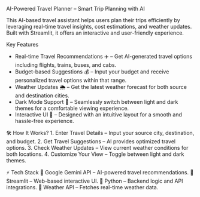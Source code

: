AI-Powered Travel Planner – Smart Trip Planning with AI

This AI-based travel assistant helps users plan their trips efficiently by leveraging real-time travel insights, cost estimations, and weather updates. Built with Streamlit, it offers an interactive and user-friendly experience.

Key Features
- Real-time Travel Recommendations ✈️ – Get AI-generated travel options including flights, trains, buses, and cabs.
- Budget-based Suggestions 💰 – Input your budget and receive personalized travel options within that range.
- Weather Updates 🌦️ – Get the latest weather forecast for both source and destination cities.
- Dark Mode Support 🌙 – Seamlessly switch between light and dark themes for a comfortable viewing experience.
- Interactive UI 🎨 – Designed with an intuitive layout for a smooth and hassle-free experience.

🛠️ How It Works?
1️. Enter Travel Details – Input your source city, destination, and budget.
2️. Get Travel Suggestions – AI provides optimized travel options.
3️. Check Weather Updates – View current weather conditions for both locations.
4️. Customize Your View – Toggle between light and dark themes.

⚡ Tech Stack
🔹 Google Gemini API – AI-powered travel recommendations.
🔹 Streamlit – Web-based interactive UI.
🔹 Python – Backend logic and API integrations.
🔹 Weather API – Fetches real-time weather data.
